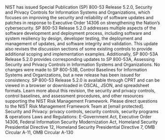 NIST has issued Special Publication (SP) 800-53 Release 5.2.0, Security and Privacy Controls for Information Systems and Organizations, which focuses on improving the security and reliability of software updates and patches in response to Executive Order 14306 on strengthening the Nation’s cybersecurity.
SP 800-53 Release 5.2.0 addresses multiple aspects of the software development and deployment process, including software and system resiliency by design, developer testing, the deployment and management of updates, and software integrity and validation. This update also revises the discussion sections of some existing controls to provide additional scoping and implementation examples. Additionally, SP 800-53A Release 5.2.0 provides corresponding updates to SP 800-53A, Assessing Security and Privacy Controls in Information Systems and Organizations. No changes were made to SP 800-53B, Control Baselines for Information Systems and Organizations, but a new release has been issued for consistency.
SP 800-53 Release 5.2.0 is available through CPRT and can be viewed in a browser or downloaded in OSCAL, JSON, and spreadsheet formats. Learn more about this revision, the security and privacy controls, control baselines, and assessment procedures, and other resources supporting the NIST Risk Management Framework.
Please direct questions to the NIST Risk Management Framework Team at [email protected].
Security and Privacy: privacy controls, security controls, security programs & operations
Laws and Regulations: E-Government Act, Executive Order 14306, Federal Information Security Modernization Act, Homeland Security Presidential Directive 12, Homeland Security Presidential Directive 7, OMB Circular A-11, OMB Circular A-130